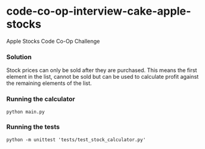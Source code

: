 # code-co-op-interview-cake-apple-stocks
Apple Stocks Code Co-Op Challenge

### Solution
Stock prices can only be sold after they are purchased. This means the first element in the list, cannot be sold
but can be used to calculate profit against the remaining elements of the list.

### Running the calculator
```
python main.py
```

### Running the tests
```
python -m unittest 'tests/test_stock_calculator.py'
```
